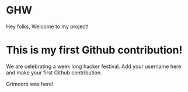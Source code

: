 # GHW

Hey folks,
Welcome to my project!

# This is my first Github contribution!

We are celebrating a week long hacker festival. Add your username here and make your first Github contribution.

Grimoors was here!
